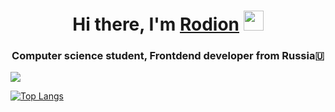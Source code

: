 <h1 align="center">Hi there, I'm <a href="https://vk.com/gimranovrodion" target="_blank">Rodion</a> 
<img src="https://github.com/blackcater/blackcater/raw/main/images/Hi.gif" height="32"/></h1>
<h3 align="center">Computer science student, Frontdend developer from Russia🇺 </h3>

![](https://komarev.com/ghpvc/?username=RodionGimranov)


[![Top Langs](https://github-readme-stats.vercel.app/api/top-langs/?username=RodionGimranov)](https://github.com/RodionGimranov/github-readme-stats)

